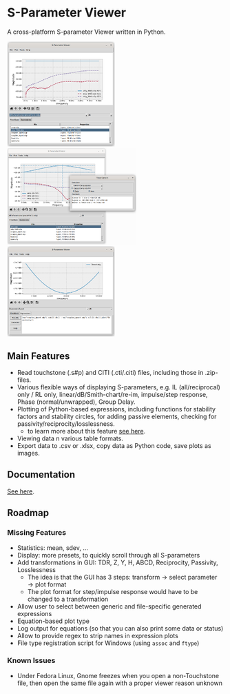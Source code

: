 S-Parameter Viewer
==================

A cross-platform S-parameter Viewer written in Python.

<img src="./doc/screenshot_mainwin_s2p.png" width="250" /> <img src="./doc/screenshot_mainwin_markers.png" width="300" /> <img src="./doc/screenshot_mainwin_expr.png" width="250" />

Main Features
-------------

- Read touchstone (.s#p) and CITI (.cti/.citi) files, including those in .zip-files.
- Various flexible ways of displaying S-parameters, e.g. IL (all/reciprocal) only / RL only, linear/dB/Smith-chart/re-im, impulse/step response, Phase (normal/unwrapped), Group Delay.
- Plotting of Python-based expressions, including functions for stability factors and stability circles, for adding passive elements, checking for passivity/reciprocity/losslessness.
    - to learn more about this feature [see here](./doc/expressions.md).
- Viewing data n various table formats.
- Export data to .csv or .xlsx, copy data as Python code, save plots as images.

Documentation
-------------

[See here](./doc/main.md).

Roadmap
-------


### Missing Features

- Statistics: mean, sdev, ...
- Display: more presets, to quickly scroll through all S-parameters
- Add transformations in GUI: TDR, Z, Y, H, ABCD, Reciprocity, Passivity, Losslessness
    - The idea is that the GUI has 3 steps: transform → select parameter → plot format
    - The plot format for step/impulse response would have to be changed to a transformation
- Allow user to select between generic and file-specific generated expressions
- Equation-based plot type
- Log output for equations (so that you can also print some data or status)
- Allow to provide regex to strip names in expression plots
- File type registration script for Windows (using `assoc` and `ftype`)


### Known Issues

- Under Fedora Linux, Gnome freezes when you open a non-Touchstone file, then open the same file again with a proper viewer reason unknown

